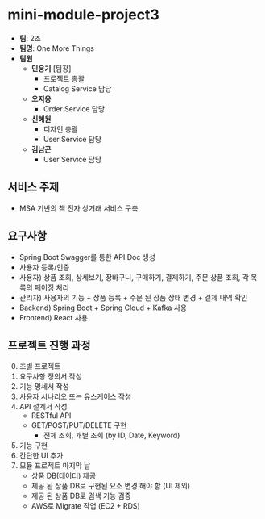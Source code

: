 # mini-module-project3
* **팀**: 2조
* **팀명**: One More Things
* **팀원**
    - **민웅기** [팀장]
        - 프로젝트 총괄
        - Catalog Service 담당
    - **오지웅**
        - Order Service 담당
    - **신혜원**
        - 디자인 총괄
        - User Service 담당
    - **김남곤**
        - User Service 담당

## 서비스 주제
* MSA 기반의 책 전자 상거래 서비스 구축

## 요구사항
- Spring Boot Swagger를 통한 API Doc 생성
- 사용자 등록/인증
- 사용자) 상품 조회, 상세보기, 장바구니, 구매하기, 결제하기, 주문 상품 조회, 각 목록의 페이징 처리
- 관리자) 사용자의 기능 + 상품 등록 + 주문 된 상품 상태 변경 + 결제 내역 확인
- Backend) Spring Boot + Spring Cloud + Kafka 사용 
- Frontend) React 사용

## 프로젝트 진행 과정
0. 조별 프로젝트
1. 요구사항 정의서 작성
2. 기능 명세서 작성
3. 사용자 시나리오 또는 유스케이스 작성
4. API 설계서 작성 
    - RESTful API
    - GET/POST/PUT/DELETE 구현 
        - 전체 조회, 개별 조회 (by ID, Date, Keyword)
5. 기능 구현
6. 간단한 UI 추가 
7. 모듈 프로젝트 마지막 날
    - 상품 DB(데이터) 제공 
    - 제공 된 상품 DB로 구현된 요소 변경 해야 함 (UI 제외)
    - 제공 된 상품 DB로 검색 기능 검증 
    - AWS로 Migrate 작업 (EC2 + RDS)
